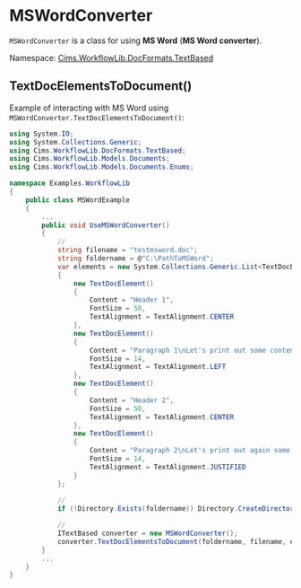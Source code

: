 # MSWordConverter

`MSWordConverter` is a class for using **MS Word** (**MS Word converter**).

Namespace: [Cims.WorkflowLib.DocFormats.TextBased](Cims.WorkflowLib.DocFormats.TextBased.md)

## TextDocElementsToDocument()

Example of interacting with MS Word using `MSWordConverter.TextDocElementsToDocument()`: 

```C#
using System.IO;
using System.Collections.Generic; 
using Cims.WorkflowLib.DocFormats.TextBased; 
using Cims.WorkflowLib.Models.Documents; 
using Cims.WorkflowLib.Models.Documents.Enums; 

namespace Examples.WorkflowLib
{
    public class MSWordExample 
    {
        ...
        public void UseMSWordConverter()
        {
            // 
            string filename = "testmsword.doc"; 
            string foldername = @"C:\PathToMSWord"; 
            var elements = new System.Collections.Generic.List<TextDocElement>()
            {
                new TextDocElement() 
                {
                    Content = "Header 1", 
                    FontSize = 50, 
                    TextAlignment = TextAlignment.CENTER
                }, 
                new TextDocElement() 
                {
                    Content = "Paragraph 1\nLet's print out some content to the paragraph...", 
                    FontSize = 14, 
                    TextAlignment = TextAlignment.LEFT
                }, 
                new TextDocElement() 
                {
                    Content = "Header 2", 
                    FontSize = 50, 
                    TextAlignment = TextAlignment.CENTER
                }, 
                new TextDocElement() 
                {
                    Content = "Paragraph 2\nLet's print out again some content to the paragraph...", 
                    FontSize = 14, 
                    TextAlignment = TextAlignment.JUSTIFIED
                }
            }; 
            
            // 
            if (!Directory.Exists(foldername)) Directory.CreateDirectory(foldername); 

            // 
            ITextBased converter = new MSWordConverter(); 
            converter.TextDocElementsToDocument(foldername, filename, elements);
        }
        ...
    }
}
```
